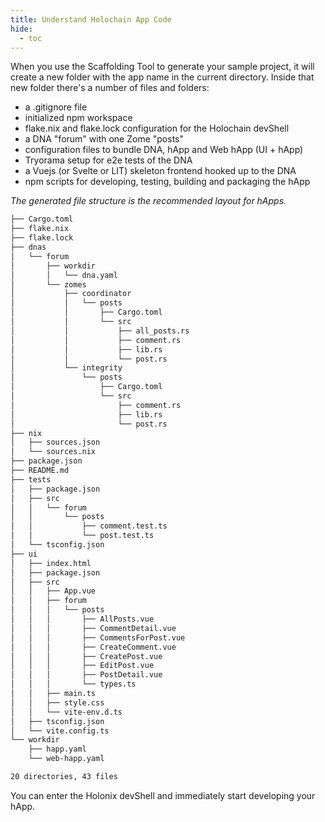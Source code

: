 ```yaml
---
title: Understand Holochain App Code
hide:
  - toc
---
```


When you use the Scaffolding Tool to generate your sample project, it will create a new folder with the app name in the current directory. Inside that new folder there's a number of files and folders:

- a .gitignore file
- initialized npm workspace
- flake.nix and flake.lock configuration for the Holochain devShell
- a DNA "forum" with one Zome "posts"
- configuration files to bundle DNA, hApp and Web hApp (UI + hApp)
- Tryorama setup for e2e tests of the DNA
- a Vuejs (or Svelte or LIT) skeleton frontend hooked up to the DNA
- npm scripts for developing, testing, building and packaging the hApp

*The generated file structure is the recommended layout for hApps.*

```bash
├── Cargo.toml
├── flake.nix
├── flake.lock
├── dnas
│   └── forum
│       ├── workdir
│       │   └── dna.yaml
│       └── zomes
│           ├── coordinator
│           │   └── posts
│           │       ├── Cargo.toml
│           │       └── src
│           │           ├── all_posts.rs
│           │           ├── comment.rs
│           │           ├── lib.rs
│           │           └── post.rs
│           └── integrity
│               └── posts
│                   ├── Cargo.toml
│                   └── src
│                       ├── comment.rs
│                       ├── lib.rs
│                       └── post.rs
├── nix
│   ├── sources.json
│   └── sources.nix
├── package.json
├── README.md
├── tests
│   ├── package.json
│   ├── src
│   │   └── forum
│   │       └── posts
│   │           ├── comment.test.ts
│   │           └── post.test.ts
│   └── tsconfig.json
├── ui
│   ├── index.html
│   ├── package.json
│   ├── src
│   │   ├── App.vue
│   │   ├── forum
│   │   │   └── posts
│   │   │       ├── AllPosts.vue
│   │   │       ├── CommentDetail.vue
│   │   │       ├── CommentsForPost.vue
│   │   │       ├── CreateComment.vue
│   │   │       ├── CreatePost.vue
│   │   │       ├── EditPost.vue
│   │   │       ├── PostDetail.vue
│   │   │       └── types.ts
│   │   ├── main.ts
│   │   ├── style.css
│   │   └── vite-env.d.ts
│   ├── tsconfig.json
│   └── vite.config.ts
└── workdir
    ├── happ.yaml
    └── web-happ.yaml

20 directories, 43 files
```

You can enter the Holonix devShell and immediately start developing your hApp.
